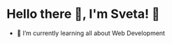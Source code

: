 # Hello there 👋, I'm Sveta! 🦦

<!-- **Get in touch:** -->

- 🌱 I’m currently learning all about Web Development

<!-- ## Some of my Github Stats -->
